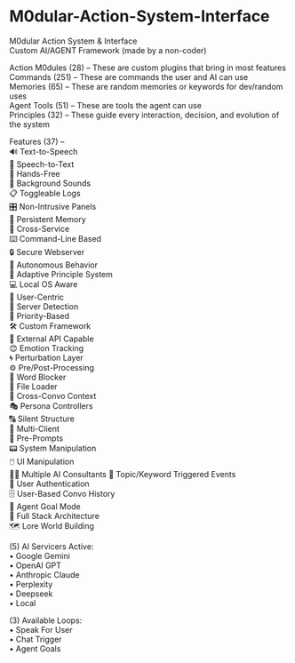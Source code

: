 # M0dular-Action-System-Interface

M0dular Action System & Interface  
Custom AI/AGENT Framework (made by a non-coder)

Action M0dules (28) – These are custom plugins that bring in most features  
Commands (251) – These are commands the user and AI can use  
Memories (65) – These are random memories or keywords for dev/random uses  
Agent Tools (51) – These are tools the agent can use  
Principles (32) – These guide every interaction, decision, and evolution of the system  

Features (37) –  
🔊 Text-to-Speech  
🎤 Speech-to-Text  
🤲 Hands-Free  
🎵 Background Sounds  
📋 Toggleable Logs  
🎛️ Non-Intrusive Panels  
💾 Persistent Memory  
🔄 Cross-Service  
⌨️ Command-Line Based  
🔒 Secure Webserver  
🤖 Autonomous Behavior  
🧩 Adaptive Principle System  
💻 Local OS Aware  
👤 User-Centric  
📡 Server Detection  
🎯 Priority-Based  
🛠️ Custom Framework  
🔗 External API Capable  
😊 Emotion Tracking  
🌀 Perturbation Layer  
⚙️ Pre/Post-Processing  
🚫 Word Blocker  
📁 File Loader  
💬 Cross-Convo Context  
🎭 Persona Controllers  
🔠 Silent Structure  
👥 Multi-Client  
📝 Pre-Prompts  
📟 System Manipulation  
🖱️ UI Manipulation  
👨‍🔧 Multiple AI Consultants
🧭 Topic/Keyword Triggered Events  
🔐 User Authentication  
🗄️ User-Based Convo History  
🎯 Agent Goal Mode  
🧱 Full Stack Architecture  
🗺️ Lore World Building  

(5) AI Servicers Active:  
• Google Gemini  
• OpenAI GPT  
• Anthropic Claude  
• Perplexity  
• Deepseek  
• Local  

(3) Available Loops:  
• Speak For User  
• Chat Trigger  
• Agent Goals  
